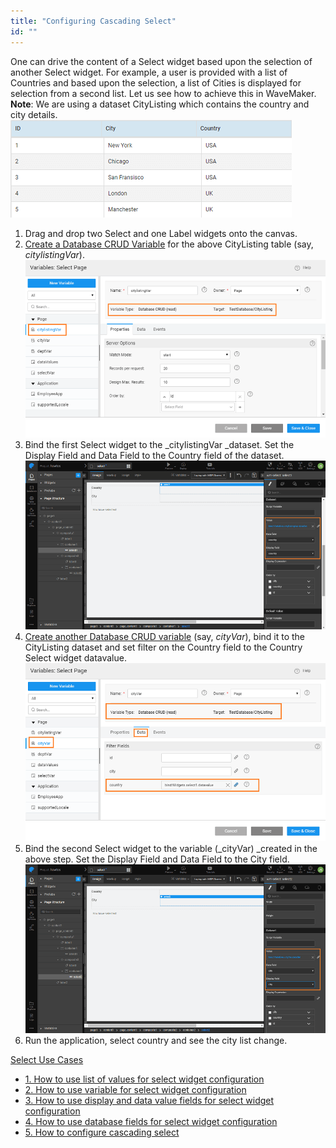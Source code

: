 ```yaml
---
title: "Configuring Cascading Select"
id: ""
---
```


One can drive the content of a Select widget based upon the selection of another Select widget. For example, a user is provided with a list of Countries and based upon the selection, a list of Cities is displayed for selection from a second list. Let us see how to achieve this in WaveMaker. **Note**: We are using a dataset CityListing which contains the country and city details. [![](/learn/assets/sel_cs_db.png)](/learn/assets/sel_cs_db.png)

1. Drag and drop two Select and one Label widgets onto the canvas.
2. [Create a Database CRUD Variable](/learn/assets/var_sel.png) for the above CityListing table (say, _citylistingVar_). [![](/learn/assets/sel_cs_var1.png)](/learn/assets/sel_cs_var1.png)
3. Bind the first Select widget to the _citylistingVar _dataset. Set the Display Field and Data Field to the Country field of the dataset. [![](/learn/assets/sel_cs_prop1.png)](/learn/assets/sel_cs_prop1.png)
4. [Create another Database CRUD variable](/learn/assets/var_sel.png) (say, _cityVar_), bind it to the CityListing dataset and set filter on the Country field to the Country Select widget datavalue. [![](/learn/assets/sel_cs_var2.png)](/learn/assets/sel_cs_var2.png)
5. Bind the second Select widget to the variable (_cityVar) _created in the above step. Set the Display Field and Data Field to the City field. [![](/learn/assets/sel_cs_prop2.png)](/learn/assets/sel_cs_prop2.png)
6. Run the application, select country and see the city list change.

[Select Use Cases](/learn/app-development/widgets/form-widgets/select-use-cases/)

- [1. How to use list of values for select widget configuration](/learn/how-tos/configuring-select-widget-static-list-values/)
- [2. How to use variable for select widget configuration](/learn/how-tos/configuring-select-widget-variable/)
- [3. How to use display and data value fields for select widget configuration](/learn/how-tos/configuring-select-widget-display-data-fields/)
- [4. How to use database fields for select widget configuration](/learn/how-tos/configuring-select-widget-database-fields/)
- [5. How to configure cascading select](/learn/how-tos/configuring-cascading-select/)
